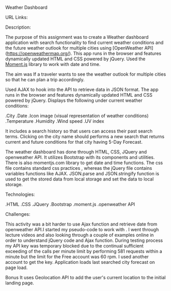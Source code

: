 Weather Dashboard

URL Links:


Description:

The purpose of this assignment was to create a Weather dashboard application with search functionality to find current weather conditions and the future weather outlook for multiple cities using [OpenWeather API] (https://openweathermap.org/). This app runs in the browser and features dynamically updated HTML and CSS powered by jQuery. Used the [Moment.js](https://momentjs.com/) library to work with date and time.

The aim was If a traveler wants to see the weather outlook for multiple cities so that he can plan a trip accordingly.

Used AJAX to hook into the API to retrieve data in JSON format. The app runs in the browser and features dynamically updated HTML and CSS powered by jQuery. Displays the following under current weather conditions:

.City
.Date
.Icon image (visual representation of weather conditions)
.Temperature
.Humidity
.Wind speed
.UV index

It includes a search history so that users can access their past search terms. Clicking on the city name should performs a new search that returns current and future conditions for that city having 5-Day Forecast.

The weather dashboard has done through HTML, CSS, JQuery and openweather API. It utilizes Bootstrap with its components and utilities. There is also momentjs.com library to get date and time functions. The css file contains standard css practices , whereas the jQuery file contains variables functions like AJAX. JSON.parse and JSON.stringify function is used to get the stored data from local storage and set the data to local storage.

Technologies:

.HTML
.CSS 
.JQuery
.Bootstrap
.moment.js
.openweather API

Challenges:

This activity was a bit harder to use Ajax function and retrieve date from openweather API.I started my pseudo-code to work with . I went through lecture videos and also looking through a couple of examples online in order to understand jQuery code and Ajax function. During testing process my API key was temporary blocked due to the continual sufficient exceeding of the calls per minute limit by performing 581 requests within a minute but the limit for the Free account was 60 rpm. I used another account to get the key.
Application loads last searched city forecast on page load.

Bonus
It uses Geolocation API to add the user's current location to the initial landing page.
